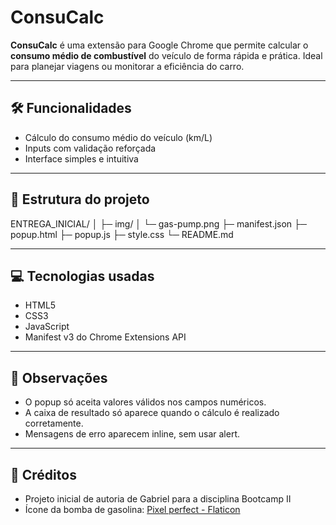 # ConsuCalc

**ConsuCalc** é uma extensão para Google Chrome que permite calcular o **consumo médio de combustível** do veículo de forma rápida e prática. Ideal para planejar viagens ou monitorar a eficiência do carro.

---

## 🛠 Funcionalidades

- Cálculo do consumo médio do veículo (km/L)  
- Inputs com validação reforçada  
- Interface simples e intuitiva  

---

## 📁 Estrutura do projeto

ENTREGA_INICIAL/
│
├─ img/
│   └─ gas-pump.png
├─ manifest.json
├─ popup.html
├─ popup.js
├─ style.css
└─ README.md

--- 

## 💻 Tecnologias usadas


- HTML5
- CSS3 
- JavaScript 
- Manifest v3 do Chrome Extensions API

--- 

## 📌 Observações

- O popup só aceita valores válidos nos campos numéricos.
- A caixa de resultado só aparece quando o cálculo é realizado corretamente.
- Mensagens de erro aparecem inline, sem usar alert.

---

## 🔗 Créditos

- Projeto inicial de autoria de Gabriel para a disciplina Bootcamp II
- Ícone da bomba de gasolina: [Pixel perfect - Flaticon](https://www.flaticon.com/free-icons/gas)

